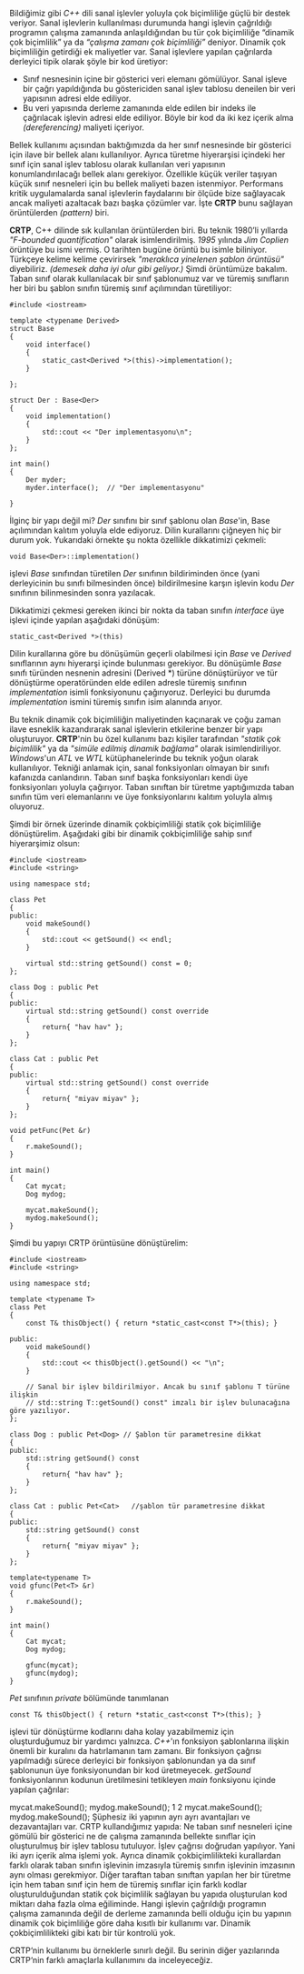 Bildiğimiz gibi _C++_ dili sanal işlevler yoluyla çok biçimliliğe güçlü bir destek veriyor. Sanal işlevlerin kullanılması durumunda hangi işlevin çağrıldığı programın çalışma zamanında anlaşıldığından bu tür çok biçimliliğe “dinamik çok biçimlilik” ya da _“çalışma zamanı çok biçimliliği”_ deniyor. Dinamik çok biçimliliğin getirdiği ek maliyetler var. Sanal işlevlere yapılan çağrılarda derleyici tipik olarak şöyle bir kod üretiyor:

* Sınıf nesnesinin içine bir gösterici veri elemanı gömülüyor. Sanal işleve bir çağrı yapıldığında bu göstericiden sanal işlev tablosu deneilen bir veri yapısının adresi elde ediliyor.
* Bu veri yapısında derleme zamanında elde edilen bir indeks ile çağrılacak işlevin adresi elde ediliyor. Böyle bir kod da iki kez içerik alma _(dereferencing)_ maliyeti içeriyor.

Bellek kullanımı açısından baktığımızda da her sınıf nesnesinde bir gösterici için ilave bir bellek alanı kullanılıyor. Ayrıca türetme hiyerarşisi içindeki her sınıf için sanal işlev tablosu olarak kullanılan veri yapısının konumlandırılacağı bellek alanı gerekiyor. Özellikle küçük veriler taşıyan küçük sınıf nesneleri için bu bellek maliyeti bazen istenmiyor. Performans kritik uygulamalarda sanal işlevlerin faydalarını bir ölçüde bize sağlayacak ancak maliyeti azaltacak bazı başka çözümler var. İşte __CRTP__ bunu sağlayan örüntülerden _(pattern)_ biri.

__CRTP__, C++ dilinde sık kullanılan örüntülerden biri. Bu teknik 1980’li yıllarda  _"F-bounded quantification"_ olarak isimlendirilmiş. _1995_ yılında _Jim Coplien_ örüntüye bu ismi vermiş. O tarihten bugüne örüntü bu isimle biliniyor. Türkçeye kelime kelime çevirirsek _"meraklıca yinelenen şablon örüntüsü"_ diyebiliriz. _(demesek daha iyi olur gibi geliyor.)_ Şimdi örüntümüze bakalım. Taban sınıf olarak kullanılacak bir sınıf şablonumuz var ve türemiş sınıfların her biri bu şablon sınıfın türemiş sınıf açılımından türetiliyor:

```
#include <iostream>

template <typename Derived>
struct Base
{
	void interface()
	{
		static_cast<Derived *>(this)->implementation();
	}
	
};

struct Der : Base<Der>
{
	void implementation()
	{
		std::cout << "Der implementasyonu\n";
	}
};

int main()
{
	Der myder;
	myder.interface();  // "Der implementasyonu"

}
```
İlginç bir yapı değil mi? _Der_ sınıfını bir sınıf şablonu olan _Base_'in, Base<Der> açılımından kalıtım yoluyla elde ediyoruz. Dilin kurallarını çiğneyen hiç bir durum yok. Yukarıdaki örnekte şu nokta özellikle dikkatimizi çekmeli:

```
void Base<Der>::implementation()
```

işlevi _Base_ sınıfından türetilen _Der_ sınıfının bildiriminden önce (yani derleyicinin bu sınıfı bilmesinden önce) bildirilmesine karşın işlevin kodu _Der_ sınıfının bilinmesinden sonra yazılacak.

Dikkatimizi çekmesi gereken ikinci bir nokta da taban sınıfın _interface_ üye işlevi içinde yapılan aşağıdaki dönüşüm:

```
static_cast<Derived *>(this)
```

Dilin kurallarına göre bu dönüşümün geçerli olabilmesi için _Base_ ve _Derived_ sınıflarının aynı hiyerarşi içinde bulunması gerekiyor. Bu dönüşümle _Base_ sınıfı türünden nesnenin adresini (Derived *) türüne dönüştürüyor ve tür dönüştürme operatöründen elde edilen adresle türemiş sınıfının _implementation_ isimli fonksiyonunu çağırıyoruz. Derleyici bu durumda _implementation_ ismini türemiş sınıfın isim alanında arıyor.

Bu teknik dinamik çok biçimliliğin maliyetinden kaçınarak ve çoğu zaman ilave esneklik kazandırarak sanal işlevlerin etkilerine benzer bir yapı oluşturuyor. __CRTP__'nin bu özel kullanımı bazı kişiler tarafından _"statik çok biçimlilik"_ ya da _"simüle edilmiş dinamik bağlama"_ olarak isimlendiriliyor. _Windows_'un _ATL_ ve _WTL_ kütüphanelerinde bu teknik yoğun olarak kullanılıyor. Tekniği anlamak için, sanal fonksiyonları olmayan bir sınıfı kafanızda canlandırın. Taban sınıf başka fonksiyonları kendi üye fonksiyonları yoluyla çağırıyor. Taban sınıftan bir türetme yaptığımızda taban sınıfın tüm veri elemanlarını ve üye fonksiyonlarını kalıtım yoluyla almış oluyoruz.

Şimdi bir örnek üzerinde dinamik çokbiçimliliği statik çok biçimliliğe dönüştürelim. Aşağıdaki gibi bir dinamik çokbiçimliliğe sahip sınıf hiyerarşimiz olsun:

```
#include <iostream>
#include <string>

using namespace std;

class Pet
{
public:
	void makeSound()
	{
		std::cout << getSound() << endl;
	}

	virtual std::string getSound() const = 0;
};

class Dog : public Pet
{
public:
	virtual std::string getSound() const override
	{
		return{ "hav hav" };
	}
};

class Cat : public Pet
{
public:
	virtual std::string getSound() const override
	{
		return{ "miyav miyav" };
	}
};

void petFunc(Pet &r)
{
	r.makeSound();
}

int main()
{
	Cat mycat;
	Dog mydog;

	mycat.makeSound();
	mydog.makeSound();
}
```
 
Şimdi bu yapıyı CRTP örüntüsüne dönüştürelim:

```
#include <iostream>
#include <string>

using namespace std;

template <typename T>
class Pet
{
	const T& thisObject() { return *static_cast<const T*>(this); }

public:
	void makeSound()
	{
		std::cout << thisObject().getSound() << "\n";
	}

	// Sanal bir işlev bildirilmiyor. Ancak bu sınıf şablonu T türüne ilişkin 
	// std::string T::getSound() const" imzalı bir işlev bulunacağına göre yazılıyor.
};

class Dog : public Pet<Dog> // Şablon tür parametresine dikkat
{
public:
	std::string getSound() const
	{
		return{ "hav hav" };
	}
};

class Cat : public Pet<Cat>   //şablon tür parametresine dikkat
{
public:
	std::string getSound() const
	{
		return{ "miyav miyav" };
	}
};

template<typename T>
void gfunc(Pet<T> &r)
{
	r.makeSound();
}

int main()
{
	Cat mycat;
	Dog mydog;

	gfunc(mycat);
	gfunc(mydog);
}
```

_Pet_ sınıfının _private_ bölümünde tanımlanan

```
const T& thisObject() { return *static_cast<const T*>(this); }
```

işlevi tür dönüştürme kodlarını daha kolay yazabilmemiz için oluşturduğumuz bir yardımcı yalnızca. _C++_'ın fonksiyon şablonlarına ilişkin önemli bir kuralını da hatırlamanın tam zamanı. Bir fonksiyon çağrısı yapılmadığı sürece derleyici bir fonksiyon şablonundan ya da sınıf şablonunun üye fonksiyonundan bir kod üretmeyecek. _getSound_ fonksiyonlarının kodunun üretilmesini tetikleyen _main_ fonksiyonu içinde yapılan çağrılar:

mycat.makeSound();
mydog.makeSound();
1
2
mycat.makeSound();
mydog.makeSound();
Şüphesiz iki yapının ayrı ayrı avantajları ve dezavantajları var. CRTP kullandığımız yapıda:
Ne taban sınıf nesneleri içine gömülü bir gösterici ne de çalışma zamanında bellekte sınıflar için oluşturulmuş bir işlev tablosu tutuluyor.
İşlev çağrısı doğrudan yapılıyor. Yani iki ayrı içerik alma işlemi yok.
Ayrıca dinamik çokbiçimlilikteki kurallardan farklı olarak taban sınıfın işlevinin imzasıyla türemiş sınıfın işlevinin imzasının aynı olması gerekmiyor.
Diğer taraftan taban sınıftan yapılan her bir türetme için hem taban sınıf için hem de türemiş sınıflar için farklı kodlar oluşturulduğundan statik çok biçimlilik sağlayan bu yapıda oluşturulan kod miktarı daha fazla olma eğiliminde.
Hangi işlevin çağrıldığı programın çalışma zamanında değil de derleme zamanında belli olduğu için bu yapının dinamik çok biçimliliğe göre daha kısıtlı bir kullanımı var.
Dinamik çokbiçimlilikteki gibi katı bir tür kontrolü yok.

CRTP‘nin kullanımı bu örneklerle sınırlı değil. Bu serinin diğer yazılarında CRTP‘nin farklı amaçlarla kullanımını da inceleyeceğiz.

